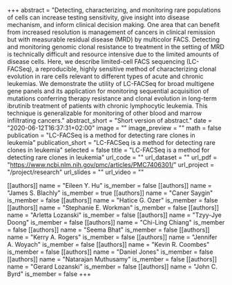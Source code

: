 +++
abstract = "Detecting, characterizing, and monitoring rare populations of cells can increase testing sensitivity, give insight into disease mechanism, and inform clinical decision making. One area that can benefit from increased resolution is management of cancers in clinical remission but with measurable residual disease (MRD) by multicolor FACS. Detecting and monitoring genomic clonal resistance to treatment in the setting of MRD is technically difficult and resource intensive due to the limited amounts of disease cells. Here, we describe limited-cell FACS sequencing (LC-FACSeq), a reproducible, highly sensitive method of characterizing clonal evolution in rare cells relevant to different types of acute and chronic leukemias. We demonstrate the utility of LC-FACSeq for broad multigene gene panels and its application for monitoring sequential acquisition of mutations conferring therapy resistance and clonal evolution in long-term ibrutinib treatment of patients with chronic lymphocytic leukemia. This technique is generalizable for monitoring of other blood and marrow infiltrating cancers."
abstract_short = "Short version of abstract."
date = "2020-06-12T16:37:31+02:00"
image = ""
image_preview = ""
math = false
publication = "LC-FACSeq is a method for detecting rare clones in leukemia"
publication_short = "LC-FACSeq is a method for detecting rare clones in leukemia"
selected = false
title = "LC-FACSeq is a method for detecting rare clones in leukemia"
url_code = ""
url_dataset = ""
url_pdf = "https://www.ncbi.nlm.nih.gov/pmc/articles/PMC7406301/"
url_project = "/project/research"
url_slides = ""
url_video = ""

[[authors]]
    name = "Eileen Y. Hu"
    is_member = false
[[authors]]
    name = "James S. Blachly"
    is_member = true
[[authors]]
    name = "Caner Saygin"
    is_member = false
[[authors]]
    name = "Hatice G. Ozer"
    is_member = false
[[authors]]
    name = "Stephanie E. Workman"
    is_member = false
[[authors]]
    name = "Arletta Lozanski"
    is_member = false
[[authors]]
    name = "Tzyy-Jye Doong"
    is_member = false
[[authors]]
    name = "Chi-Ling Chiang"
    is_member = false
[[authors]]
    name = "Seema Bhat"
    is_member = false
[[authors]]
    name = "Kerry A. Rogers"
    is_member = false
[[authors]]
    name = "Jennifer A. Woyach"
    is_member = false
[[authors]]
    name = "Kevin R. Coombes"
    is_member = false
[[authors]]
    name = "Daniel Jones"
    is_member = false
[[authors]]
    name = "Natarajan Muthusamy"
    is_member = false
[[authors]]
    name = "Gerard Lozanski"
    is_member = false
[[authors]]
    name = "John C. Byrd"
    is_member = false
+++